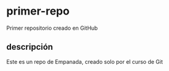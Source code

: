 # primer-repo
Primer repositorio creado en GitHub

## descripción
Este es un repo de Empanada, creado solo por el curso de Git
